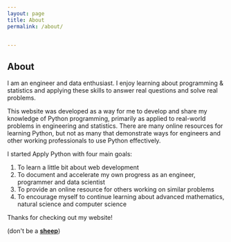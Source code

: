 ```yaml
---
layout: page
title: About
permalink: /about/


---
```

About
------------

I am an engineer and data enthusiast. I enjoy learning about programming & statistics and applying
these skills to answer real questions and solve real problems. 

This website was developed as a way for me to develop and share my knowledge of Python programming, primarily 
as applied to real-world problems in engineering and statistics. There are many online resources for learning Python, 
but not as many that demonstrate ways for engineers and other working professionals to use Python effectively.


I started Apply Python with four main goals:

1. To learn a little bit about web development
2. To document and accelerate my own progress as an engineer, programmer and data scientist
3. To provide an online resource for others working on similar problems
4. To encourage myself to continue learning about advanced mathematics, natural science and computer science

Thanks for checking out my website!


(don't be a [**sheep**](https://en.wikipedia.org/wiki/Animal_Farm#Other_animals))
